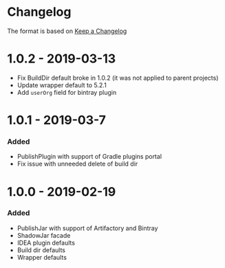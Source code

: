 # Changelog
The format is based on [Keep a Changelog](https://keepachangelog.com/en/1.0.0/)

# 1.0.2 - 2019-03-13
- Fix BuildDir default broke in 1.0.2 (it was not applied to parent projects)
- Update wrapper default to 5.2.1
- Add `userOrg` field for bintray plugin

# 1.0.1 - 2019-03-7
### Added
- PublishPlugin with support of Gradle plugins portal
- Fix issue with unneeded delete of build dir

# 1.0.0 - 2019-02-19
### Added
- PublishJar with support of Artifactory and Bintray
- ShadowJar facade
- IDEA plugin defaults
- Build dir defaults
- Wrapper defaults
